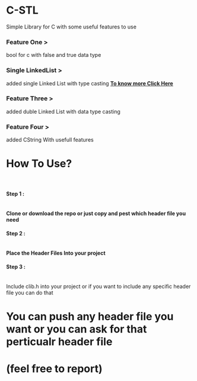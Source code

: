 # C-STL
Simple Library for C with some useful features to use

<h3>Feature One > </h3>bool for c with false and true data type
  
<h3>Single LinkedList > </h3>added <b1>single Linked List</b> with type casting <b><a href = "" >To know more Click Here</a></b>
  
<h3>Feature Three > </h3>added duble Linked List with data type casting

<h3>Feature Four > </h3>added CString With usefull features

<h1></b>How To Use?</b></h1><br>
    <h4>Step 1 :<h4><br> Clone or download the repo or just copy and pest which header file you need<br>
    <h4>Step 2 :<h4><br> Place the Header Files Into your project <br>
    <h4>Step 3 :</h4><br> Include clib.h into your project or if you want to include any specific header file you can do that <br>

<h1> You can push any header file you want or you can ask for that perticualr header file <h1>(feel free to report)


